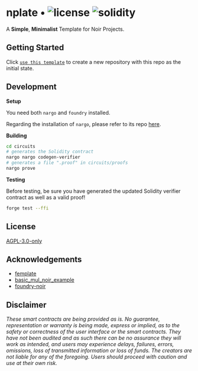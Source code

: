 # nplate • ![license](https://img.shields.io/github/license/abigger87/femplate?label=license) ![solidity](https://img.shields.io/badge/solidity-^0.8.15-lightgrey)

A **Simple**, **Minimalist** Template for Noir Projects.

## Getting Started

Click [`use this template`](https://github.com/whitenois3/nplate/generate) to create a new repository with this repo as the initial state.

## Development

**Setup**

You need both `nargo` and `foundry` installed.

Regarding the installation of `nargo`, please refer to its repo [here](https://github.com/noir-lang/noir).

**Building**

```bash
cd circuits
# generates the Solidity contract
nargo nargo codegen-verifier
# generates a file ".proof" in circuits/proofs
nargo prove
```

**Testing**

Before testing, be sure you have generated the updated Solidity verifier contract as well as a valid proof!

```bash
forge test --ffi
```

## License

[AGPL-3.0-only](https://github.com/abigger87/femplate/blob/master/LICENSE)

## Acknowledgements

- [femplate](https://github.com/abigger87/femplate)
- [basic_mul_noir_example](https://github.com/vezenovm/basic_mul_noir_example)
- [foundry-noir](https://github.com/Maddiaa0/foundry-noir)

## Disclaimer

_These smart contracts are being provided as is. No guarantee, representation or warranty is being made, express or implied, as to the safety or correctness of the user interface or the smart contracts. They have not been audited and as such there can be no assurance they will work as intended, and users may experience delays, failures, errors, omissions, loss of transmitted information or loss of funds. The creators are not liable for any of the foregoing. Users should proceed with caution and use at their own risk._
